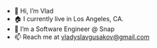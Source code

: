 - 👋 Hi, I’m Vlad
- 🏠 I currently live in Los Angeles, CA.
- 👀 I’m a Software Engineer @ Snap
- 📫 Reach me at vladyslavgusakov@gmail.com

<!---
vladyslavgusakov/vladyslavgusakov is a ✨ special ✨ repository because its `README.md` (this file) appears on your GitHub profile.
You can click the Preview link to take a look at your changes.
--->
